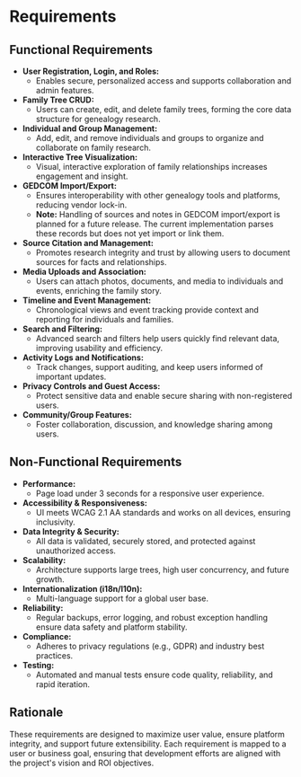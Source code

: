 # Requirements

## Functional Requirements

- **User Registration, Login, and Roles:**
  - Enables secure, personalized access and supports collaboration and admin features.
- **Family Tree CRUD:**
  - Users can create, edit, and delete family trees, forming the core data structure for genealogy research.
- **Individual and Group Management:**
  - Add, edit, and remove individuals and groups to organize and collaborate on family research.
- **Interactive Tree Visualization:**
  - Visual, interactive exploration of family relationships increases engagement and insight.
- **GEDCOM Import/Export:**
  - Ensures interoperability with other genealogy tools and platforms, reducing vendor lock-in.
  - **Note:** Handling of sources and notes in GEDCOM import/export is planned for a future release. The current implementation parses these records but does not yet import or link them.
- **Source Citation and Management:**
  - Promotes research integrity and trust by allowing users to document sources for facts and relationships.
- **Media Uploads and Association:**
  - Users can attach photos, documents, and media to individuals and events, enriching the family story.
- **Timeline and Event Management:**
  - Chronological views and event tracking provide context and reporting for individuals and families.
- **Search and Filtering:**
  - Advanced search and filters help users quickly find relevant data, improving usability and efficiency.
- **Activity Logs and Notifications:**
  - Track changes, support auditing, and keep users informed of important updates.
- **Privacy Controls and Guest Access:**
  - Protect sensitive data and enable secure sharing with non-registered users.
- **Community/Group Features:**
  - Foster collaboration, discussion, and knowledge sharing among users.

## Non-Functional Requirements

- **Performance:**
  - Page load under 3 seconds for a responsive user experience.
- **Accessibility & Responsiveness:**
  - UI meets WCAG 2.1 AA standards and works on all devices, ensuring inclusivity.
- **Data Integrity & Security:**
  - All data is validated, securely stored, and protected against unauthorized access.
- **Scalability:**
  - Architecture supports large trees, high user concurrency, and future growth.
- **Internationalization (i18n/l10n):**
  - Multi-language support for a global user base.
- **Reliability:**
  - Regular backups, error logging, and robust exception handling ensure data safety and platform stability.
- **Compliance:**
  - Adheres to privacy regulations (e.g., GDPR) and industry best practices.
- **Testing:**
  - Automated and manual tests ensure code quality, reliability, and rapid iteration.

## Rationale

These requirements are designed to maximize user value, ensure platform integrity, and support future extensibility. Each requirement is mapped to a user or business goal, ensuring that development efforts are aligned with the project's vision and ROI objectives. 